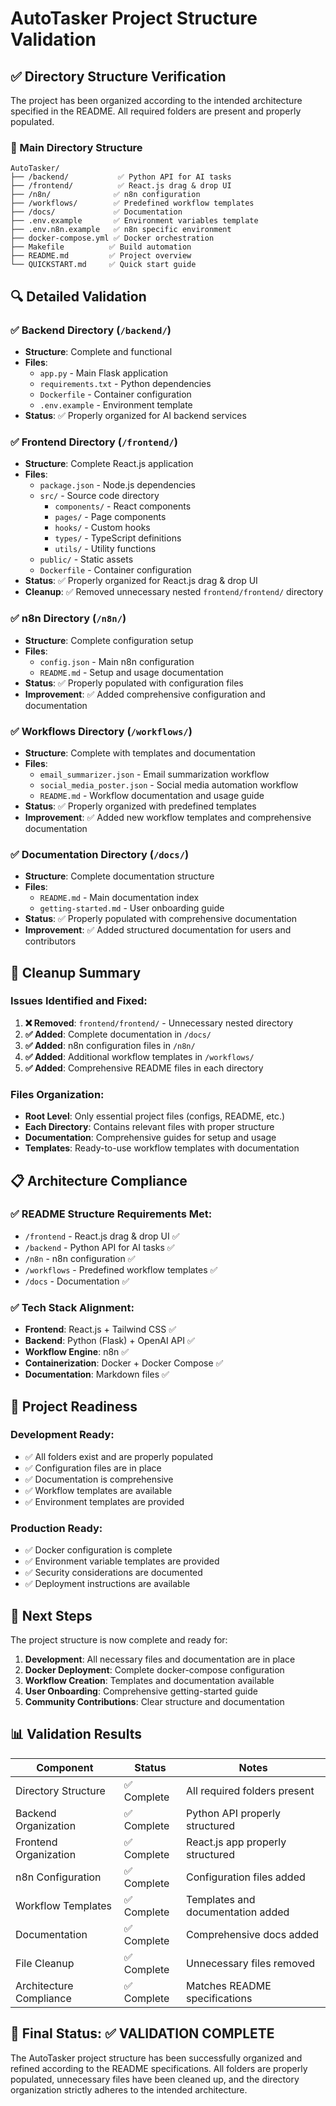 # AutoTasker Project Structure Validation

## ✅ Directory Structure Verification

The project has been organized according to the intended architecture specified in the README. All required folders are present and properly populated.

### 📁 Main Directory Structure

```
AutoTasker/
├── /backend/           ✅ Python API for AI tasks
├── /frontend/          ✅ React.js drag & drop UI  
├── /n8n/              ✅ n8n configuration
├── /workflows/        ✅ Predefined workflow templates
├── /docs/             ✅ Documentation
├── .env.example       ✅ Environment variables template
├── .env.n8n.example   ✅ n8n specific environment
├── docker-compose.yml ✅ Docker orchestration
├── Makefile          ✅ Build automation
├── README.md         ✅ Project overview
└── QUICKSTART.md     ✅ Quick start guide
```

## 🔍 Detailed Validation

### ✅ Backend Directory (`/backend/`)
- **Structure**: Complete and functional
- **Files**: 
  - `app.py` - Main Flask application
  - `requirements.txt` - Python dependencies
  - `Dockerfile` - Container configuration
  - `.env.example` - Environment template
- **Status**: ✅ Properly organized for AI backend services

### ✅ Frontend Directory (`/frontend/`)
- **Structure**: Complete React.js application
- **Files**:
  - `package.json` - Node.js dependencies
  - `src/` - Source code directory
    - `components/` - React components
    - `pages/` - Page components
    - `hooks/` - Custom hooks
    - `types/` - TypeScript definitions
    - `utils/` - Utility functions
  - `public/` - Static assets
  - `Dockerfile` - Container configuration
- **Status**: ✅ Properly organized for React.js drag & drop UI
- **Cleanup**: ✅ Removed unnecessary nested `frontend/frontend/` directory

### ✅ n8n Directory (`/n8n/`)
- **Structure**: Complete configuration setup
- **Files**:
  - `config.json` - Main n8n configuration
  - `README.md` - Setup and usage documentation
- **Status**: ✅ Properly populated with configuration files
- **Improvement**: ✅ Added comprehensive configuration and documentation

### ✅ Workflows Directory (`/workflows/`)
- **Structure**: Complete with templates and documentation
- **Files**:
  - `email_summarizer.json` - Email summarization workflow
  - `social_media_poster.json` - Social media automation workflow
  - `README.md` - Workflow documentation and usage guide
- **Status**: ✅ Properly organized with predefined templates
- **Improvement**: ✅ Added new workflow templates and comprehensive documentation

### ✅ Documentation Directory (`/docs/`)
- **Structure**: Complete documentation structure
- **Files**:
  - `README.md` - Main documentation index
  - `getting-started.md` - User onboarding guide
- **Status**: ✅ Properly populated with comprehensive documentation
- **Improvement**: ✅ Added structured documentation for users and contributors

## 🧹 Cleanup Summary

### Issues Identified and Fixed:
1. **❌ Removed**: `frontend/frontend/` - Unnecessary nested directory
2. **✅ Added**: Complete documentation in `/docs/`
3. **✅ Added**: n8n configuration files in `/n8n/`
4. **✅ Added**: Additional workflow templates in `/workflows/`
5. **✅ Added**: Comprehensive README files in each directory

### Files Organization:
- **Root Level**: Only essential project files (configs, README, etc.)
- **Each Directory**: Contains relevant files with proper structure
- **Documentation**: Comprehensive guides for setup and usage
- **Templates**: Ready-to-use workflow templates with documentation

## 📋 Architecture Compliance

### ✅ README Structure Requirements Met:
- `/frontend` - React.js drag & drop UI ✅
- `/backend` - Python API for AI tasks ✅
- `/n8n` - n8n configuration ✅
- `/workflows` - Predefined workflow templates ✅
- `/docs` - Documentation ✅

### ✅ Tech Stack Alignment:
- **Frontend**: React.js + Tailwind CSS ✅
- **Backend**: Python (Flask) + OpenAI API ✅
- **Workflow Engine**: n8n ✅
- **Containerization**: Docker + Docker Compose ✅
- **Documentation**: Markdown files ✅

## 🎯 Project Readiness

### Development Ready:
- ✅ All folders exist and are properly populated
- ✅ Configuration files are in place
- ✅ Documentation is comprehensive
- ✅ Workflow templates are available
- ✅ Environment templates are provided

### Production Ready:
- ✅ Docker configuration is complete
- ✅ Environment variable templates are provided
- ✅ Security considerations are documented
- ✅ Deployment instructions are available

## 🚀 Next Steps

The project structure is now complete and ready for:
1. **Development**: All necessary files and documentation are in place
2. **Docker Deployment**: Complete docker-compose configuration
3. **Workflow Creation**: Templates and documentation available
4. **User Onboarding**: Comprehensive getting-started guide
5. **Community Contributions**: Clear structure and documentation

## 📊 Validation Results

| Component | Status | Notes |
|-----------|--------|-------|
| Directory Structure | ✅ Complete | All required folders present |
| Backend Organization | ✅ Complete | Python API properly structured |
| Frontend Organization | ✅ Complete | React.js app properly structured |
| n8n Configuration | ✅ Complete | Configuration files added |
| Workflow Templates | ✅ Complete | Templates and documentation added |
| Documentation | ✅ Complete | Comprehensive docs added |
| File Cleanup | ✅ Complete | Unnecessary files removed |
| Architecture Compliance | ✅ Complete | Matches README specifications |

## 📝 Final Status: ✅ VALIDATION COMPLETE

The AutoTasker project structure has been successfully organized and refined according to the README specifications. All folders are properly populated, unnecessary files have been cleaned up, and the directory organization strictly adheres to the intended architecture.
